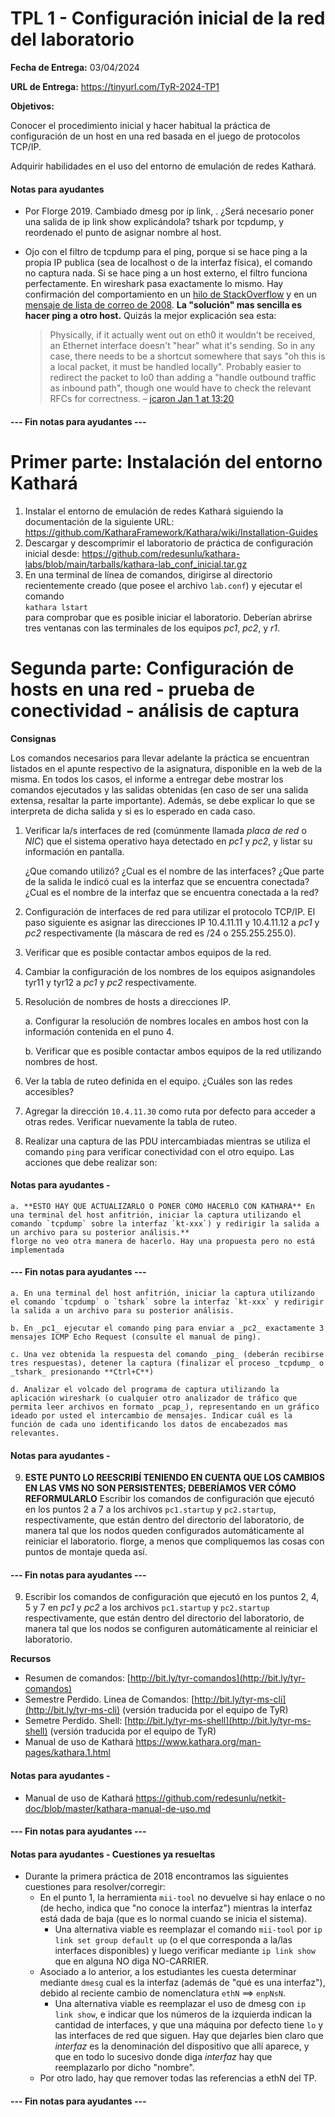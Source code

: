 TPL 1 - Configuración inicial de la red del laboratorio
=======================================================

**Fecha de Entrega:** 03/04/2024

**URL de Entrega:** <https://tinyurl.com/TyR-2024-TP1>

**Objetivos:**

Conocer el procedimiento inicial y hacer habitual la práctica de configuración de un host en una red basada en el juego de protocolos TCP/IP.

Adquirir habilidades en el uso del entorno de emulación de redes Kathará.

#### Notas para ayudantes

* Por Florge 2019. Cambiado dmesg por ip link, . ¿Será necesario poner una salida de ip link show explicándola? tshark por tcpdump, y reordenado el punto de asignar nombre al host.
* Ojo con el filtro de tcpdump para el ping, porque si se hace ping a la propia IP publica (sea de localhost o de la interfaz física), el comando no captura nada. Si se hace ping a un host externo, el filtro funciona perfectamente. En wireshark pasa exactamente lo mismo. Hay confirmación del comportamiento en un [hilo de StackOverflow](https://unix.stackexchange.com/questions/491859/ping-uses-localhost-instead-of-public-ip-address) y en un [mensaje de lista de correo de 2008](https://groups.google.com/d/msg/comp.protocols.tcp-ip/TNkCcZWV3e4/RZ2LVPTsA98J). **La "solución" mas sencilla es hacer ping a otro host.**
Quizás la mejor explicación sea esta:

    > Physically, if it actually went out on eth0 it wouldn't be received, an Ethernet interface doesn't "hear" what it's sending. So in any case, there needs to be a shortcut somewhere that says "oh this is a local packet, it must be handled locally". Probably easier to redirect the packet to lo0 than adding a "handle outbound traffic as inbound path", though one would have to check the relevant RFCs for correctness. – [jcaron Jan 1 at 13:20](https://unix.stackexchange.com/questions/491859/ping-uses-localhost-instead-of-public-ip-address#comment902770_491859)

#### --- Fin notas para ayudantes ---

# Primer parte: Instalación del entorno Kathará

1. Instalar el entorno de emulación de redes Kathará siguiendo la documentación de la siguiente URL:
   <https://github.com/KatharaFramework/Kathara/wiki/Installation-Guides>
2. Descargar y descomprimir el laboratorio de práctica de configuración inicial desde:
   <https://github.com/redesunlu/kathara-labs/blob/main/tarballs/kathara-lab_conf_inicial.tar.gz>
3. En una terminal de línea de comandos, dirigirse al directorio recientemente creado (que posee el archivo `lab.conf`) y ejecutar el comando  
   `kathara lstart`  
   para comprobar que es posible iniciar el laboratorio. Deberían abrirse tres ventanas con las terminales de los equipos _pc1_, _pc2_, y _r1_.

# Segunda parte: Configuración de hosts en una red - prueba de conectividad - análisis de captura

**Consignas**

Los comandos necesarios para llevar adelante la práctica se encuentran listados en el apunte respectivo de la asignatura, disponible en la web de la misma. En todos los casos, el informe a entregar debe mostrar los comandos ejecutados y las salidas obtenidas (en caso de ser una salida extensa, resaltar la parte importante). Además, se debe explicar lo que se interpreta de dicha salida y si es lo esperado en cada caso.

1. Verificar la/s interfaces de red (comúnmente llamada _placa de red_ o _NIC_) que el sistema operativo haya detectado en _pc1_ y _pc2_, y listar su información en pantalla.

    ¿Que comando utilizó?
    ¿Cual es el nombre de las interfaces?
    ¿Que parte de la salida le indicó cual es la interfaz que se encuentra conectada?
    ¿Cual es el nombre de la interfaz que se encuentra conectada a la red?

2. Configuración de interfaces de red para utilizar el protocolo TCP/IP. El paso siguiente es asignar las direcciones IP 10.4.11.11 y 10.4.11.12 a _pc1_ y _pc2_ respectivamente (la máscara de red es /24 o 255.255.255.0).

3. Verificar que es posible contactar ambos equipos de la red.

4. Cambiar la configuración de los nombres de los equipos asignandoles tyr11 y tyr12 a _pc1_ y _pc2_ respectivamente.

5. Resolución de nombres de hosts a direcciones IP.

    a. Configurar la resolución de nombres locales en ambos host con la información contenida en el puno 4.

    b. Verificar que es posible contactar ambos equipos de la red utilizando nombres de host.

6. Ver la tabla de ruteo definida en el equipo. ¿Cuáles son las redes accesibles?

7. Agregar la dirección `10.4.11.30` como ruta por defecto para acceder a otras redes. Verificar nuevamente la tabla de ruteo.

8. Realizar una captura de las PDU intercambiadas mientras se utiliza el comando `ping` para verificar conectividad con el otro equipo. Las acciones que debe realizar son:

#### Notas para ayudantes - 
    a. **ESTO HAY QUE ACTUALIZARLO O PONER CÓMO HACERLO CON KATHARÁ** En una terminal del host anfitrión, iniciar la captura utilizando el comando `tcpdump` sobre la interfaz `kt-xxx`) y redirigir la salida a un archivo para su posterior análisis.**
    florge no veo otra manera de hacerlo. Hay una propuesta pero no está implementada
#### --- Fin notas para ayudantes ---

    a. En una terminal del host anfitrión, iniciar la captura utilizando el comando `tcpdump` o `tshark` sobre la interfaz `kt-xxx` y redirigir la salida a un archivo para su posterior análisis.

    b. En _pc1_ ejecutar el comando ping para enviar a _pc2_ exactamente 3 mensajes ICMP Echo Request (consulte el manual de ping).

    c. Una vez obtenida la respuesta del comando _ping_ (deberán recibirse tres respuestas), detener la captura (finalizar el proceso _tcpdump_ o _tshark_ presionando **Ctrl+C**)

    d. Analizar el volcado del programa de captura utilizando la aplicación wireshark (o cualquier otro analizador de tráfico que permita leer archivos en formato _pcap_), representando en un gráfico ideado por usted el intercambio de mensajes. Indicar cuál es la función de cada uno identificando los datos de encabezados mas relevantes.

#### Notas para ayudantes -

9. **ESTE PUNTO LO REESCRIBÍ TENIENDO EN CUENTA QUE LOS CAMBIOS EN LAS VMS NO SON PERSISTENTES; DEBERÍAMOS VER CÓMO REFORMULARLO** Escribir los comandos de configuración que ejecutó en los puntos 2 a 7 a los archivos `pc1.startup` y `pc2.startup`, respectivamente, que están dentro del directorio del laboratorio, de manera tal que los nodos queden configurados automáticamente al reiniciar el laboratorio.
florge, a menos que compliquemos las cosas con puntos de montaje queda así.

#### --- Fin notas para ayudantes ---

9. Escribir los comandos de configuración que ejecutó en los puntos 2, 4, 5 y 7 en _pc1_ y _pc2_ a los archivos `pc1.startup` y `pc2.startup` respectivamente, que están dentro del directorio del laboratorio, de manera tal que los nodos se configuren automáticamente al reiniciar el laboratorio.

**Recursos**

* Resumen de comandos: [http://bit.ly/tyr-comandos](http://bit.ly/tyr-comandos)
* Semestre Perdido. Linea de Comandos: [http://bit.ly/tyr-ms-cli](http://bit.ly/tyr-ms-cli) (versión traducida por el equipo de TyR)
* Semetre Perdido. Shell: [http://bit.ly/tyr-ms-shell](http://bit.ly/tyr-ms-shell) (versión traducida por el equipo de TyR)
* Manual de uso de Kathará <https://www.kathara.org/man-pages/kathara.1.html>

#### Notas para ayudantes -

* Manual de uso de Kathará <https://github.com/redesunlu/netkit-doc/blob/master/kathara-manual-de-uso.md>


#### --- Fin notas para ayudantes ---

#### Notas para ayudantes - Cuestiones ya resueltas

* Durante la primera práctica de 2018 encontramos las siguientes cuestiones para resolver/corregir:
  * En el punto 1, la herramienta `mii-tool` no devuelve si hay enlace o no (de hecho, indica que "no conoce la interfaz") mientras la interfaz está dada de baja (que es lo normal cuando se inicia el sistema).
    * Una alternativa viable es reemplazar el comando `mii-tool` por `ip link set group default up` (o el que corresponda a la/las interfaces disponibles) y luego verificar mediante `ip link show` que en alguna NO diga NO-CARRIER.
  * Asociado a lo anterior, a los estudiantes les cuesta determinar mediante `dmesg` cual es la interfaz (además de "qué es una interfaz"), debido al reciente cambio de nomenclatura `ethN` ==> `enpNsN`.
    * Una alternativa viable es reemplazar el uso de dmesg con `ip link show`, e indicar que los números de la izquierda indican la cantidad de interfaces, y que una máquina por defecto tiene `lo` y las interfaces de red que siguen. Hay que dejarles bien claro que _interfaz_ es la denominación del dispositivo que allí aparece, y que en todo lo sucesivo donde diga _interfaz_ hay que reemplazarlo por dicho "nombre".
  * Por otro lado, hay que remover todas las referencias a ethN del TP.

#### --- Fin notas para ayudantes ---
